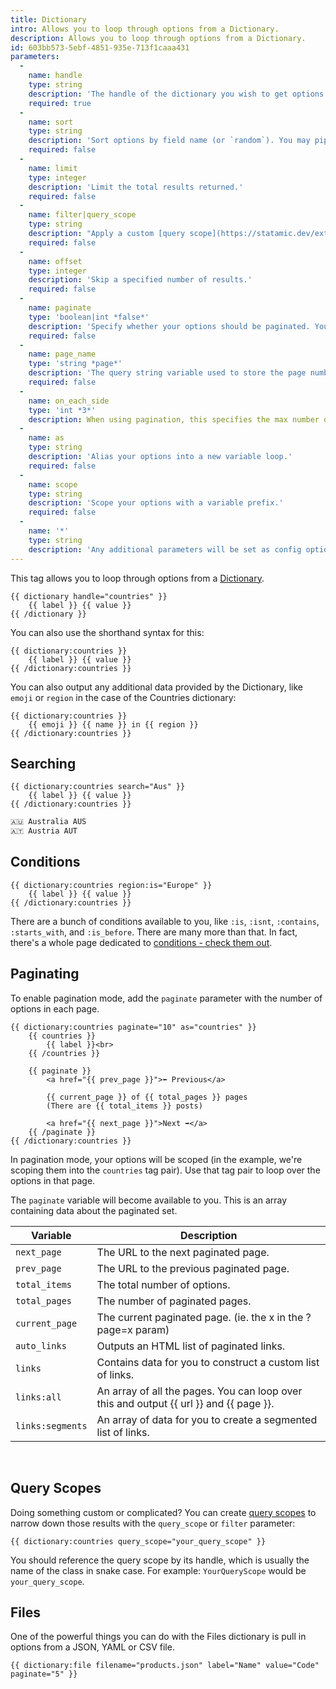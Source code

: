 ```yaml
---
title: Dictionary
intro: Allows you to loop through options from a Dictionary.
description: Allows you to loop through options from a Dictionary.
id: 603bb573-5ebf-4851-935e-713f1caaa431
parameters:
  -
    name: handle
    type: string
    description: 'The handle of the dictionary you wish to get options from.'
    required: true
  -
    name: sort
    type: string
    description: 'Sort options by field name (or `random`). You may pipe-separate multiple fields for sub-sorting and specify sort direction of each field using a colon. For example, `sort="name"` or `sort="date:asc|name:desc"` to sort by date then by name.'
    required: false
  -
    name: limit
    type: integer
    description: 'Limit the total results returned.'
    required: false
  -
    name: filter|query_scope
    type: string
    description: "Apply a custom [query scope](https://statamic.dev/extending/query-scopes-and-filters) You should specify the query scope's handle, which is usually the name of the class in snake case. For example: `MyAwesomeScope` would be `my_awesome_scope`."
    required: false
  -
    name: offset
    type: integer
    description: 'Skip a specified number of results.'
    required: false
  -
    name: paginate
    type: 'boolean|int *false*'
    description: 'Specify whether your options should be paginated. You can pass `true` and also use the `limit` param, or just pass the limit directly in here.'
    required: false
  -
    name: page_name
    type: 'string *page*'
    description: 'The query string variable used to store the page number (ie. `?page=`).'
    required: false
  -
    name: on_each_side
    type: 'int *3*'
    description: When using pagination, this specifies the max number of links each side of the current page. The minimum value is `1`.
  -
    name: as
    type: string
    description: 'Alias your options into a new variable loop.'
    required: false
  -
    name: scope
    type: string
    description: 'Scope your options with a variable prefix.'
    required: false
  -
    name: '*'
    type: string
    description: 'Any additional parameters will be set as config options on the Dictionary.'
---
```


This tag allows you to loop through options from a [Dictionary](/fieldtypes/dictionary).

```
{{ dictionary handle="countries" }}
    {{ label }} {{ value }}
{{ /dictionary }}
```

You can also use the shorthand syntax for this:

```
{{ dictionary:countries }}
    {{ label }} {{ value }}
{{ /dictionary:countries }}
```

You can also output any additional data provided by the Dictionary, like `emoji` or `region` in the case of the Countries dictionary:

```
{{ dictionary:countries }}
    {{ emoji }} {{ name }} in {{ region }}
{{ /dictionary:countries }}
```

## Searching

```antlers
{{ dictionary:countries search="Aus" }}
    {{ label }} {{ value }}
{{ /dictionary:countries }}
```

```html
🇦🇺 Australia AUS
🇦🇹 Austria AUT
```

## Conditions

```
{{ dictionary:countries region:is="Europe" }}
    {{ label }} {{ value }}
{{ /dictionary:countries }}
```

There are a bunch of conditions available to you, like `:is`, `:isnt`, `:contains`, `:starts_with`, and `:is_before`. There are many more than that. In fact, there's a whole page dedicated to [conditions - check them out](/conditions).

## Paginating

To enable pagination mode, add the `paginate` parameter with the number of options in each page.

```
{{ dictionary:countries paginate="10" as="countries" }}
    {{ countries }}
        {{ label }}<br>
    {{ /countries }}

    {{ paginate }}
        <a href="{{ prev_page }}">⬅ Previous</a>

        {{ current_page }} of {{ total_pages }} pages
        (There are {{ total_items }} posts)

        <a href="{{ next_page }}">Next ➡</a>
    {{ /paginate }}
{{ /dictionary:countries }}
```

In pagination mode, your options will be scoped (in the example, we're scoping them into the `countries` tag pair). Use that tag pair to loop over the options in that page.

The `paginate` variable will become available to you. This is an array containing data about the paginated set.

| Variable | Description |
|----------|-------------|
| `next_page` |	The URL to the next paginated page.
| `prev_page` |	The URL to the previous paginated page.
| `total_items` |	The total number of options.
| `total_pages` |	The number of paginated pages.
| `current_page` |	The current paginated page. (ie. the x in the ?page=x param)
| `auto_links` |	Outputs an HTML list of paginated links.
| `links` |	Contains data for you to construct a custom list of links.
| `links:all` |	An array of all the pages. You can loop over this and output {{ url }} and {{ page }}.
| `links:segments` |	An array of data for you to create a segmented list of links.

<br>

## Query Scopes

Doing something custom or complicated? You can create [query scopes](/extending/query-scopes-and-filters) to narrow down those results with the `query_scope` or `filter` parameter:

```
{{ dictionary:countries query_scope="your_query_scope" }}
```

You should reference the query scope by its handle, which is usually the name of the class in snake case. For example: `YourQueryScope` would be `your_query_scope`.

## Files

One of the powerful things you can do with the Files dictionary is pull in options from a JSON, YAML or CSV file.

```
{{ dictionary:file filename="products.json" label="Name" value="Code" paginate="5" }}
```
